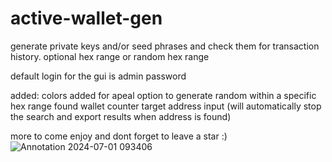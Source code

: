 # active-wallet-gen
generate private keys and/or seed phrases and check them for transaction history.
optional hex range or random hex range 

default login for the gui is 
admin
password

added: 
colors added for apeal
option to generate random within a specific hex range
found wallet counter
target address input (will automatically stop the search and export results when address is found)

more to come 
enjoy and dont forget to leave a star :)
![Annotation 2024-07-01 093406](https://github.com/xvvcv/active-wallet-gen/assets/171422935/0393e3bc-6c44-4e74-9fbe-7c7285133388)
